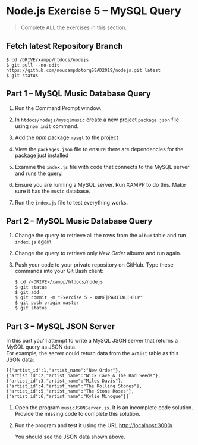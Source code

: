 # Node.js Exercise 5 – MySQL Query
		
> Complete ALL the exercises in this section.

## Fetch latest Repository Branch

```
$ cd /DRIVE/xampp/htdocs/nodejs
$ git pull --no-edit https://github.com/noucampdotorgSSAD2019/nodejs.git latest
$ git status

```
## Part 1 – MySQL Music Database Query

1.  Run the Command Prompt window.

1.	In ``htdocs/nodejs/mysqlmusic`` create a new project ``package.json`` file using ``npm init`` command.

1.	Add the *npm* package ``mysql`` to the project

1.	View the ``packages.json`` file to ensure there are dependencies for the package just installed

1.  Examine the ``index.js`` file with code that connects to the MySQL server and runs the query.

1.  Ensure you are running a MySQL server.  Run XAMPP to do this.  Make sure it has the ``music`` database.

1.  Run the ``index.js`` file to test everything works.


## Part 2 – MySQL Music Database Query

1.  Change the query to retrieve all the rows from the ``album`` table and run ``index.js`` again.

1.  Change the query to retrieve only *New Order* albums and run again.

1.  Push your code to your private repository on GitHub. Type these commands into your Git Bash client:

    ```
    $ cd /<DRIVE>/xampp/htdocs/nodejs
    $ git status
    $ git add .
    $ git commit -m "Exercise 5 - DONE|PARTIAL|HELP"
    $ git push origin master
    $ git status
    ```

## Part 3 – MySQL JSON Server

In this part you'll attempt to write a MySQL JSON server that returns a MySQL query as JSON data.  
For example, the server could return data from the ``artist`` table as this JSON data:

```
[{"artist_id":1,"artist_name":"New Order"},{"artist_id":2,"artist_name":"Nick Cave & The Bad Seeds"},{"artist_id":3,"artist_name":"Miles Davis"},{"artist_id":4,"artist_name":"The Rolling Stones"},{"artist_id":5,"artist_name":"The Stone Roses"},{"artist_id":6,"artist_name":"Kylie Minogue"}]
```

1.  Open the program ``musicJSONServer.js``.  It is an incomplete code solution.  Provide the missing code to complete this solution.

1.  Run the program and test it using the URL [http://localhost:3000/](http://localhost:3000/) 

    You should see the JSON data shown above.